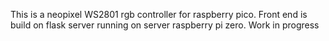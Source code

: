This is a neopixel WS2801 rgb controller for raspberry pico. Front end is build on flask server running on server raspberry pi zero. Work in progress
